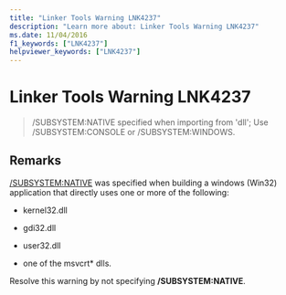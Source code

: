 ```yaml
---
title: "Linker Tools Warning LNK4237"
description: "Learn more about: Linker Tools Warning LNK4237"
ms.date: 11/04/2016
f1_keywords: ["LNK4237"]
helpviewer_keywords: ["LNK4237"]
---
```

# Linker Tools Warning LNK4237

> /SUBSYSTEM:NATIVE specified when importing from 'dll'; Use /SUBSYSTEM:CONSOLE or /SUBSYSTEM:WINDOWS.

## Remarks

[/SUBSYSTEM:NATIVE](../../build/reference/subsystem-specify-subsystem.md) was specified when building a windows (Win32) application that directly uses one or more of the following:

- kernel32.dll

- gdi32.dll

- user32.dll

- one of the msvcrt\* dlls.

Resolve this warning by not specifying **/SUBSYSTEM:NATIVE**.
